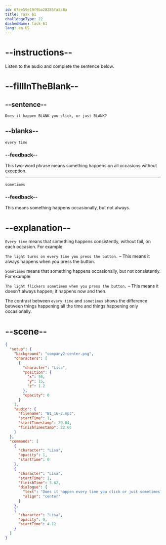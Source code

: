 ```yaml
---
id: 67ee59e19f9ba28285fa5c8a
title: Task 61
challengeType: 22
dashedName: task-61
lang: en-US
---
```


<!-- (Audio) Lisa: Does it happen every time you click, or just sometimes? -->

# --instructions--

Listen to the audio and complete the sentence below.

# --fillInTheBlank--

## --sentence--

`Does it happen BLANK you click, or just BLANK?`

## --blanks--

`every time`

### --feedback--

This two-word phrase means something happens on all occasions without exception.

---

`sometimes`

### --feedback--

This means something happens occasionally, but not always.

# --explanation--

`Every time` means that something happens consistently, without fail, on each occasion. For example:

`The light turns on every time you press the button.` – This means it always happens when you press the button.

`Sometimes` means that something happens occasionally, but not consistently. For example:

`The light flickers sometimes when you press the button.` – This means it doesn't always happen; it happens now and then.

The contrast between `every time` and `sometimes` shows the difference between things happening all the time and things happening only occasionally.

# --scene--

```json
{
  "setup": {
    "background": "company2-center.png",
    "characters": [
      {
        "character": "Lisa",
        "position": {
          "x": 50,
          "y": 15,
          "z": 1.2
        },
        "opacity": 0
      }
    ],
    "audio": {
      "filename": "B1_16-2.mp3",
      "startTime": 1,
      "startTimestamp": 20.04,
      "finishTimestamp": 22.66
    }
  },
  "commands": [
    {
      "character": "Lisa",
      "opacity": 1,
      "startTime": 0
    },
    {
      "character": "Lisa",
      "startTime": 1,
      "finishTime": 3.62,
      "dialogue": {
        "text": "Does it happen every time you click or just sometimes?",
        "align": "center"
      }
    },
    {
      "character": "Lisa",
      "opacity": 0,
      "startTime": 4.12
    }
  ]
}
```
